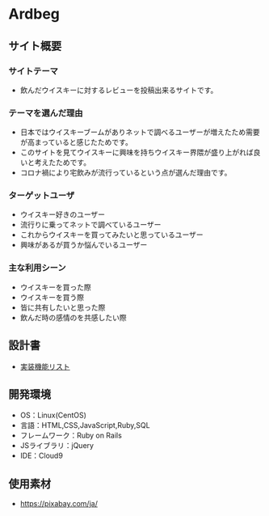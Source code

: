 # Ardbeg

## サイト概要


### サイトテーマ
- 飲んだウイスキーに対するレビューを投稿出来るサイトです。

### テーマを選んだ理由
- 日本ではウイスキーブームがありネットで調べるユーザーが増えたため需要が高まっていると感じたためです。
- このサイトを見てウイスキーに興味を持ちウイスキー界隈が盛り上がれば良いと考えたためです。
- コロナ禍により宅飲みが流行っているという点が選んだ理由です。

### ターゲットユーザ
- ウイスキー好きのユーザー
- 流行りに乗ってネットで調べているユーザー
- これからウイスキーを買ってみたいと思っているユーザー
- 興味があるが買うか悩んでいるユーザー

### 主な利用シーン
- ウイスキーを買った際
- ウイスキーを買う際
- 皆に共有したいと思った際
- 飲んだ時の感情のを共感したい際

## 設計書
- [実装機能リスト](https://docs.google.com/spreadsheets/d/1qSoYXJTrAWRm0R_3MJ_aIkLOXyJaDj9_CMuRXjj2iTk/edit?usp=sharing)

## 開発環境
- OS：Linux(CentOS)
- 言語：HTML,CSS,JavaScript,Ruby,SQL
- フレームワーク：Ruby on Rails
- JSライブラリ：jQuery
- IDE：Cloud9

## 使用素材
- https://pixabay.com/ja/